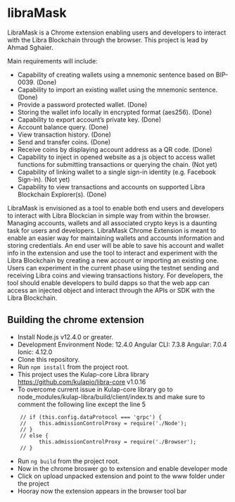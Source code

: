# libraMask
LibraMask is a Chrome extension enabling users and developers to interact with the Libra Blockchain through the browser.
This project is lead by Ahmad Sghaier.

Main requirements will include:
- Capability of creating wallets using a mnemonic sentence based on BIP-0039. (Done)
- Capability to import an existing wallet using the mnemonic sentence. (Done)
- Provide a password protected wallet. (Done)
- Storing the wallet info locally in encrypted format (aes256). (Done)
- Capability to export account’s private key. (Done)
- Account balance query. (Done)
- View transaction history. (Done)
- Send and transfer coins. (Done)
- Receive coins by displaying account address as a QR code. (Done)
- Capability to inject in opened website as a js object to access wallet functions for submitting transactions or querying the chain. (Not yet)
- Capability of linking wallet to a single sign-in identity (e.g. Facebook Sign-in). (Not yet)
- Capability to view transactions and accounts on supported Libra Blockchain Explorer(s). (Done)

LibraMask is envisioned as a tool to enable both end users and developers to interact with Libra Blockcian in simple way from within the browser. 
Managing accounts, wallets and all associated crypto keys is a daunting task for users and developers. LibraMask Chrome Extension is meant to enable an easier way for maintaining wallets and accounts information and storing credentials.
An end user will be able to save his account and wallet info in the extension and use the tool to interact and experiment with the Libra Blockchain by creating a new account or importing an existing one. Users can experiment in the current phase using the testnet sending and receiving Libra coins and viewing transactions history.
For developers, the tool should enable developers to build dapps so that the web app can access an injected object and interact through the APIs or SDK with the Libra Blockchain.

## Building the chrome extension

* Install Node.js v12.4.0 or greater.
* Development Environment
    Node: 12.4.0
    Angular CLI: 7.3.8
    Angular: 7.0.4
    Ionic: 4.12.0
* Clone this repository.
* Run `npm install` from the project root.
* This project uses the Kulap-core Libra library https://github.com/kulapio/libra-core v1.0.16
* To overcome current issue in Kulap-core library go to node_modules/kulap-libra/build/client/index.ts and make sure to comment the following line except the line 5

```
    // if (this.config.dataProtocol === 'grpc') {
    //    this.admissionControlProxy = require('./Node');
    // }
    // else {
          this.admissionControlProxy = require('./Browser');
    // }
```

* Run `ng build` from the project root.
* Now in the chrome broswer go to extension and enable developer mode
* Click on upload unpacked extension and point to the www folder under the project
* Hooray now the extension appears in the browser tool bar

